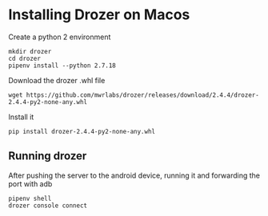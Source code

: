 # Installing Drozer on Macos

Create a python 2 environment
```
mkdir drozer
cd drozer
pipenv install --python 2.7.18
```

Download the drozer .whl file
```
wget https://github.com/mwrlabs/drozer/releases/download/2.4.4/drozer-2.4.4-py2-none-any.whl
```

Install it
```
pip install drozer-2.4.4-py2-none-any.whl
```

## Running drozer
After pushing the server to the android device, running it and forwarding the port with adb
```
pipenv shell
drozer console connect
```
